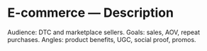 # E-commerce — Description
Audience: DTC and marketplace sellers. Goals: sales, AOV, repeat purchases. Angles: product benefits, UGC, social proof, promos.
